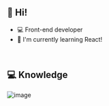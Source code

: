 ## 🌟 Hi! 

- 💻 Front-end developer
- 🌱 I'm currently learning React!
<br>

## 💻 Knowledge

![image](https://img.shields.io/badge/MySQL-005C84?style=for-the-badge&logo=mysql&logoColor=white)

<!--
**analuisaferro/analuisaferro** is a ✨ _special_ ✨ repository because its `README.md` (this file) appears on your GitHub profile.

Here are some ideas to get you started:

- 🔭 I’m currently working on ...
- 🌱 I’m currently learning ...
- 👯 I’m looking to collaborate on ...
- 🤔 I’m looking for help with ...
- 💬 Ask me about ...
- 📫 How to reach me: ...
- 😄 Pronouns: ...
- ⚡ Fun fact: ...
-->
